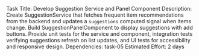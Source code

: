 Task Title: Develop Suggestion Service and Panel Component
Description: Create SuggestionService that fetches frequent item recommendations from the backend and updates a `suggestions` computed signal when items change. Build SuggestionPanelComponent to display suggestions with add buttons. Provide unit tests for the service and component, integration tests verifying suggestions refresh on list updates, and UI tests for accessibility and responsive design.
Dependencies: task-05
Estimated Effort: 2 days
